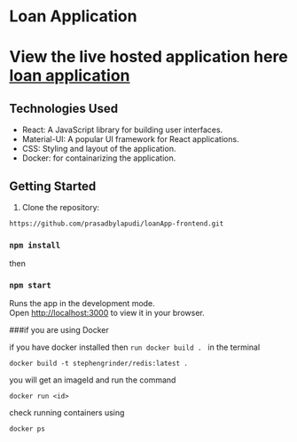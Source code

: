 
# Loan Application

# View the live hosted application here [loan application](https://loan-app-nine-murex.vercel.app/)

## Technologies Used

- React:  A JavaScript library for building user interfaces.
- Material-UI: A popular UI framework for React applications.
- CSS: Styling and layout of the application.
- Docker: for containarizing the application.

## Getting Started

1. Clone the repository:

```bash
https://github.com/prasadbylapudi/loanApp-frontend.git
```
### `npm install`

then 

### `npm start`

Runs the app in the development mode.\
Open [http://localhost:3000](http://localhost:3000) to view it in your browser.

###if you are using Docker 

if you have docker installed then
```run docker build . ```          in the terminal

```docker build -t stephengrinder/redis:latest . ```

you will get an imageId and run the command

```docker run <id> ```

check running containers using

```docker ps ```




